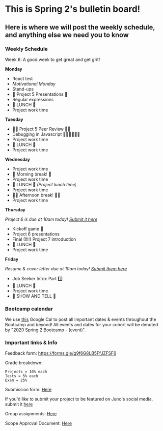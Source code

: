 # This is Spring 2's bulletin board!

## Here is where we will post the weekly schedule, and anything else we need you to know


<!-- ### Daily Schedule

_ALL TIMES ARE ESTIMATES FOR YOUR CONVIENICE AND AWARENESS AND ARE SUBJECT TO CHANGE_

We would like you to have a detailed a schedule to refer to now that we are online. However, we need to be super flexible with timing to allow for lessons to be extra juicy when YOU want them to be. **Never worry** if the real life timing isn't matching this estimate. We will adjust as needed and make sure the content gets covered and that you get the time you need for projects.  -->


### Weekly Schedule

Week 8: A good week to get great and get grit!


**Monday**

* React test
* *Motivational Monday*
* Stand-ups
* 🤗 Project 5 Presentations 🤗
* Regular expressions
* 🍴 LUNCH 🍴
* Project work time


**Tuesday**

* 👯‍♀️ Project 5 Peer Review 👯‍♂️
* Debugging in Javascript 🕵🏻‍♀️🕵🏾‍♂️
* Project work time
* 🍴 LUNCH 🍴
* Project work time


**Wednesday**

* Project work time
* 🌻 Morning break! 🌻 
* Project work time
* 🍴 LUNCH 🍴 _(Project lunch time)_
* Project work time
* 💃🏽 Afternoon break! 🕺🏿
* Project work time


**Thursday**

_Project 6 is due at 10am today! [Submit it here](https://docs.google.com/forms/d/e/1FAIpQLSeRr63HMZPrJDomUPKwtmYRsTXWP8pCPFdGEyE2cFst-7BFUQ/viewform)_  

* Kickoff game 🏈
* Project 6 presentations 
* Final (!!!!) Project 7 introduction
* 🍴 LUNCH 🍴
* Project work time


**Friday**

 _Resume & cover letter due at 10am today! [Submit them here](https://forms.gle/H4BGXUuZYyZTdYLu9)_  

* Job Seeker Intro: Part 1️⃣
* 🍴 LUNCH 🍴
* Project work time
* 🎉 SHOW AND TELL 🎉


### Bootcamp calendar

We use [this](https://calendar.google.com/calendar/embed?src=hackeryou.com_ckj6930nr6kraakaisos09cccs%40group.calendar.google.com&ctz=America%2FToronto) Google Cal to post all important dates & events throughout the Bootcamp and beyond! All events and dates for your cohort will be denoted by "2020 Spring 2 Bootcamp - (event)".

### Important links & Info

Feedback form: https://forms.gle/g9f6G8LB5FfJZFSF6

Grade breakdown:

```
Projects = 10% each
Tests = 5% each
Exam = 25%
```

Submission form: [Here](https://docs.google.com/forms/d/11X0cb0hwvmqjY66aNJbSGI2XMbLtd4K1zNW-R_s6kQ0/)

If you'd like to submit your project to be featured on Juno's social media, submit it [here](https://docs.google.com/forms/d/e/1FAIpQLSdu5QfWrOBE14L00vhc1e4IfbwXV4X7CzNdjwJxoP4uOSDA3w/viewform)

Group assignments: [Here](https://docs.google.com/spreadsheets/d/1nNtc4s0M6aWJv1K_sNPYzFOXappNFq9LZYzwl4B9JQg/)

Scope Approval Document: [Here](https://docs.google.com/forms/d/1PETHgqnOLXSwjmI41fFQizKcIyB5Q4wnidCTM1ZXwbE/)
